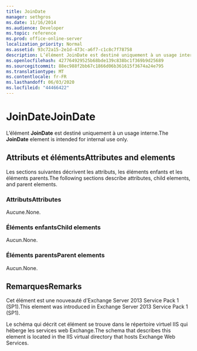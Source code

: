 ```yaml
---
title: JoinDate
manager: sethgros
ms.date: 11/16/2014
ms.audience: Developer
ms.topic: reference
ms.prod: office-online-server
localization_priority: Normal
ms.assetid: 93c72a15-2e1d-473c-a6f7-c1c8c7f78758
description: L’élément JoinDate est destiné uniquement à un usage interne.
ms.openlocfilehash: 427764929525b68bde139c838bc1f369b9d25689
ms.sourcegitcommit: 88ec988f2bb67c1866d06b361615f3674a24e795
ms.translationtype: MT
ms.contentlocale: fr-FR
ms.lasthandoff: 06/03/2020
ms.locfileid: "44466422"
---
```

# <a name="joindate"></a><span data-ttu-id="6a11f-103">JoinDate</span><span class="sxs-lookup"><span data-stu-id="6a11f-103">JoinDate</span></span>

<span data-ttu-id="6a11f-104">L’élément **JoinDate** est destiné uniquement à un usage interne.</span><span class="sxs-lookup"><span data-stu-id="6a11f-104">The **JoinDate** element is intended for internal use only.</span></span> 

## <a name="attributes-and-elements"></a><span data-ttu-id="6a11f-105">Attributs et éléments</span><span class="sxs-lookup"><span data-stu-id="6a11f-105">Attributes and elements</span></span>

<span data-ttu-id="6a11f-106">Les sections suivantes décrivent les attributs, les éléments enfants et les éléments parents.</span><span class="sxs-lookup"><span data-stu-id="6a11f-106">The following sections describe attributes, child elements, and parent elements.</span></span>
  
### <a name="attributes"></a><span data-ttu-id="6a11f-107">Attributs</span><span class="sxs-lookup"><span data-stu-id="6a11f-107">Attributes</span></span>

<span data-ttu-id="6a11f-108">Aucune.</span><span class="sxs-lookup"><span data-stu-id="6a11f-108">None.</span></span>
  
### <a name="child-elements"></a><span data-ttu-id="6a11f-109">Éléments enfants</span><span class="sxs-lookup"><span data-stu-id="6a11f-109">Child elements</span></span>

<span data-ttu-id="6a11f-110">Aucun.</span><span class="sxs-lookup"><span data-stu-id="6a11f-110">None.</span></span>
  
### <a name="parent-elements"></a><span data-ttu-id="6a11f-111">Éléments parents</span><span class="sxs-lookup"><span data-stu-id="6a11f-111">Parent elements</span></span>

<span data-ttu-id="6a11f-112">Aucun.</span><span class="sxs-lookup"><span data-stu-id="6a11f-112">None.</span></span>
  
## <a name="remarks"></a><span data-ttu-id="6a11f-113">Remarques</span><span class="sxs-lookup"><span data-stu-id="6a11f-113">Remarks</span></span>

<span data-ttu-id="6a11f-114">Cet élément est une nouveauté d'Exchange Server 2013 Service Pack 1 (SP1).</span><span class="sxs-lookup"><span data-stu-id="6a11f-114">This element was introduced in Exchange Server 2013 Service Pack 1 (SP1).</span></span>
  
<span data-ttu-id="6a11f-115">Le schéma qui décrit cet élément se trouve dans le répertoire virtuel IIS qui héberge les services web Exchange.</span><span class="sxs-lookup"><span data-stu-id="6a11f-115">The schema that describes this element is located in the IIS virtual directory that hosts Exchange Web Services.</span></span>
  

